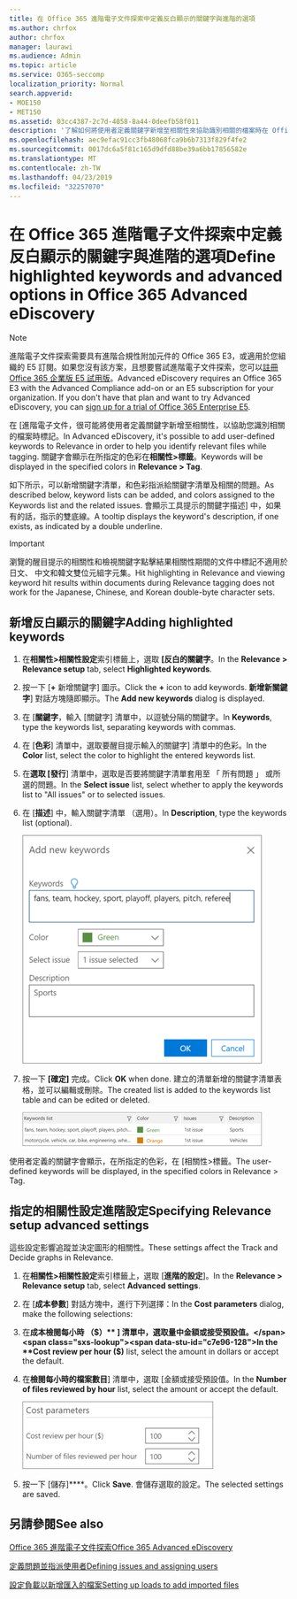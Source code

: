 ```yaml
---
title: 在 Office 365 進階電子文件探索中定義反白顯示的關鍵字與進階的選項
ms.author: chrfox
author: chrfox
manager: laurawi
ms.audience: Admin
ms.topic: article
ms.service: O365-seccomp
localization_priority: Normal
search.appverid:
- MOE150
- MET150
ms.assetid: 03cc4387-2c7d-4058-8a44-0deefb58f011
description: '了解如何將使用者定義關鍵字新增至相關性來協助識別相關的檔案時在 Office 365 進階電子文件探索中標記並指定成本參數。  '
ms.openlocfilehash: aec9efac91cc3fb48068fca9b6b7313f829f4fe2
ms.sourcegitcommit: 0017dc6a5f81c165d9dfd88be39a6bb17856582e
ms.translationtype: MT
ms.contentlocale: zh-TW
ms.lasthandoff: 04/23/2019
ms.locfileid: "32257070"
---
```

# <a name="define-highlighted-keywords-and-advanced-options-in-office-365-advanced-ediscovery"></a><span data-ttu-id="c7e96-103">在 Office 365 進階電子文件探索中定義反白顯示的關鍵字與進階的選項</span><span class="sxs-lookup"><span data-stu-id="c7e96-103">Define highlighted keywords and advanced options in Office 365 Advanced eDiscovery</span></span>

> [!NOTE]
> <span data-ttu-id="c7e96-p101">進階電子文件探索需要具有進階合規性附加元件的 Office 365 E3，或適用於您組織的 E5 訂閱。如果您沒有該方案，且想要嘗試進階電子文件探索，您可以[註冊 Office 365 企業版 E5 試用版](https://go.microsoft.com/fwlink/p/?LinkID=698279)。</span><span class="sxs-lookup"><span data-stu-id="c7e96-p101">Advanced eDiscovery requires an Office 365 E3 with the Advanced Compliance add-on or an E5 subscription for your organization. If you don't have that plan and want to try Advanced eDiscovery, you can [sign up for a trial of Office 365 Enterprise E5](https://go.microsoft.com/fwlink/p/?LinkID=698279).</span></span> 
  
<span data-ttu-id="c7e96-106">在 [進階電子文件，很可能將使用者定義關鍵字新增至相關性，以協助您識別相關的檔案時標記。</span><span class="sxs-lookup"><span data-stu-id="c7e96-106">In Advanced eDiscovery, it's possible to add user-defined keywords to Relevance in order to help you identify relevant files while tagging.</span></span> <span data-ttu-id="c7e96-107">關鍵字會顯示在所指定的色彩在**相關性\>標籤**。</span><span class="sxs-lookup"><span data-stu-id="c7e96-107">Keywords will be displayed in the specified colors in **Relevance \> Tag**.</span></span> 
  
<span data-ttu-id="c7e96-108">如下所示，可以新增關鍵字清單，和色彩指派給關鍵字清單及相關的問題。</span><span class="sxs-lookup"><span data-stu-id="c7e96-108">As described below, keyword lists can be added, and colors assigned to the Keywords list and the related issues.</span></span> <span data-ttu-id="c7e96-109">會顯示工具提示的關鍵字描述] 中，如果有的話，指示的雙底線。</span><span class="sxs-lookup"><span data-stu-id="c7e96-109">A tooltip displays the keyword's description, if one exists, as indicated by a double underline.</span></span>
  
> [!IMPORTANT]
> <span data-ttu-id="c7e96-110">瀏覽的醒目提示的相關性和檢視關鍵字點擊結果相關性期間的文件中標記不適用於日文、 中文和韓文雙位元組字元集。</span><span class="sxs-lookup"><span data-stu-id="c7e96-110">Hit highlighting in Relevance and viewing keyword hit results within documents during Relevance tagging does not work for the Japanese, Chinese, and Korean double-byte character sets.</span></span> 
  
## <a name="adding-highlighted-keywords"></a><span data-ttu-id="c7e96-111">新增反白顯示的關鍵字</span><span class="sxs-lookup"><span data-stu-id="c7e96-111">Adding highlighted keywords</span></span>

1. <span data-ttu-id="c7e96-112">在**相關性\>相關性設定**索引標籤上，選取 **[反白的關鍵字**。</span><span class="sxs-lookup"><span data-stu-id="c7e96-112">In the **Relevance \> Relevance setup** tab, select **Highlighted keywords**.</span></span>
    
2. <span data-ttu-id="c7e96-113">按一下 [**+** 新增關鍵字] 圖示。</span><span class="sxs-lookup"><span data-stu-id="c7e96-113">Click the **+** icon to add keywords.</span></span> <span data-ttu-id="c7e96-114">**新增新關鍵字**] 對話方塊隨即顯示。</span><span class="sxs-lookup"><span data-stu-id="c7e96-114">The **Add new keywords** dialog is displayed.</span></span> 
    
3. <span data-ttu-id="c7e96-115">在 [**關鍵字**，輸入 [關鍵字] 清單中，以逗號分隔的關鍵字。</span><span class="sxs-lookup"><span data-stu-id="c7e96-115">In **Keywords**, type the keywords list, separating keywords with commas.</span></span> 
    
4. <span data-ttu-id="c7e96-116">在 [**色彩**] 清單中，選取要醒目提示輸入的關鍵字] 清單中的色彩。</span><span class="sxs-lookup"><span data-stu-id="c7e96-116">In the **Color** list, select the color to highlight the entered keywords list.</span></span> 
    
5. <span data-ttu-id="c7e96-117">在**選取 [發行**] 清單中，選取是否要將關鍵字清單套用至 「 所有問題 」 或所選的問題。</span><span class="sxs-lookup"><span data-stu-id="c7e96-117">In the **Select issue** list, select whether to apply the keywords list to "All issues" or to selected issues.</span></span> 
    
6. <span data-ttu-id="c7e96-118">在 [**描述**] 中，輸入關鍵字清單 （選用）。</span><span class="sxs-lookup"><span data-stu-id="c7e96-118">In **Description**, type the keywords list (optional).</span></span>
    
    ![新增新關鍵字](media/1683a71f-0875-48fc-b4ef-01f3b0e8e8e9.png)
  
7. <span data-ttu-id="c7e96-120">按一下 **[確定]** 完成。</span><span class="sxs-lookup"><span data-stu-id="c7e96-120">Click **OK** when done.</span></span> <span data-ttu-id="c7e96-121">建立的清單新增的關鍵字清單表格，並可以編輯或刪除。</span><span class="sxs-lookup"><span data-stu-id="c7e96-121">The created list is added to the keywords list table and can be edited or deleted.</span></span> 
    
    ![相關性設定關鍵字清單](media/a05d5ec0-8bde-470d-97e2-456b169281d6.png)
  
<span data-ttu-id="c7e96-123">使用者定義的關鍵字會顯示，在所指定的色彩，在 [相關性\>標籤。</span><span class="sxs-lookup"><span data-stu-id="c7e96-123">The user-defined keywords will be displayed, in the specified colors in Relevance \> Tag.</span></span> 
  
## <a name="specifying-relevance-setup-advanced-settings"></a><span data-ttu-id="c7e96-124">指定的相關性設定進階設定</span><span class="sxs-lookup"><span data-stu-id="c7e96-124">Specifying Relevance setup advanced settings</span></span>

<span data-ttu-id="c7e96-125">這些設定影響追蹤並決定圖形的相關性。</span><span class="sxs-lookup"><span data-stu-id="c7e96-125">These settings affect the Track and Decide graphs in Relevance.</span></span>
  
1. <span data-ttu-id="c7e96-126">在**相關性\>相關性設定**索引標籤上，選取 [**進階的設定**]。</span><span class="sxs-lookup"><span data-stu-id="c7e96-126">In the **Relevance \> Relevance setup** tab, select **Advanced settings**.</span></span>
    
2. <span data-ttu-id="c7e96-127">在 [**成本參數**] 對話方塊中，進行下列選擇：</span><span class="sxs-lookup"><span data-stu-id="c7e96-127">In the **Cost parameters** dialog, make the following selections:</span></span> 
    
1. <span data-ttu-id="c7e96-128">在**成本檢閱每小時 （$）** ] 清單中，選取量中金額或接受預設值。</span><span class="sxs-lookup"><span data-stu-id="c7e96-128">In the **Cost review per hour ($)** list, select the amount in dollars or accept the default.</span></span> 
    
2. <span data-ttu-id="c7e96-129">在**檢閱每小時的檔案數目**] 清單中，選取 [金額或接受預設值。</span><span class="sxs-lookup"><span data-stu-id="c7e96-129">In the **Number of files reviewed by hour** list, select the amount or accept the default.</span></span> 
    
    ![相關性設定的成本參數](media/bab7b5b7-6297-4e7c-b0a6-ba5aa8b21787.png)
  
3. <span data-ttu-id="c7e96-131">按一下 [儲存]\*\*\*\*。</span><span class="sxs-lookup"><span data-stu-id="c7e96-131">Click **Save**.</span></span> <span data-ttu-id="c7e96-132">會儲存選取的設定。</span><span class="sxs-lookup"><span data-stu-id="c7e96-132">The selected settings are saved.</span></span>
    
## <a name="see-also"></a><span data-ttu-id="c7e96-133">另請參閱</span><span class="sxs-lookup"><span data-stu-id="c7e96-133">See also</span></span>

[<span data-ttu-id="c7e96-134">Office 365 進階電子文件探索</span><span class="sxs-lookup"><span data-stu-id="c7e96-134">Office 365 Advanced eDiscovery</span></span>](office-365-advanced-ediscovery.md)
  
[<span data-ttu-id="c7e96-135">定義問題並指派使用者</span><span class="sxs-lookup"><span data-stu-id="c7e96-135">Defining issues and assigning users</span></span>](define-issues-and-assign-users.md)
  
[<span data-ttu-id="c7e96-136">設定負載以新增匯入的檔案</span><span class="sxs-lookup"><span data-stu-id="c7e96-136">Setting up loads to add imported files</span></span>](set-up-loads-to-add-imported-files.md)


